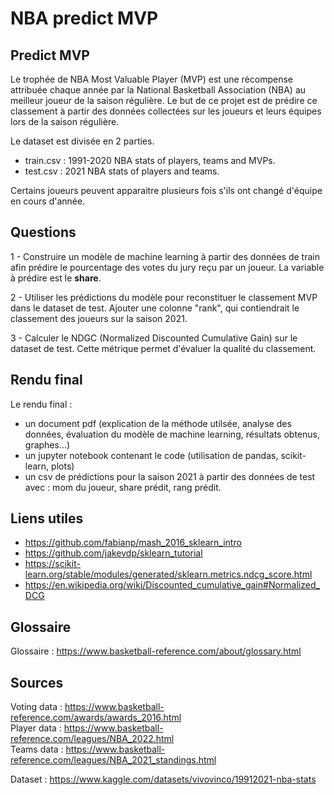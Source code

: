 # NBA predict MVP

## Predict MVP

Le trophée de NBA Most Valuable Player (MVP) est une récompense attribuée chaque année par la National Basketball Association (NBA) au meilleur joueur de la saison régulière.
Le but de ce projet est de prédire ce classement à partir des données collectées sur les joueurs et leurs équipes lors de la saison régulière. 

Le dataset est divisée en 2 parties. 
- train.csv : 1991-2020 NBA stats of players, teams and MVPs.
- test.csv : 2021 NBA stats of players and teams.

Certains joueurs peuvent apparaitre plusieurs fois s'ils ont changé d'équipe en cours d'année. 

## Questions 

1 - Construire un modèle de machine learning à partir des données de train afin prédire le pourcentage des votes du jury reçu par un joueur. 
La variable à prédire est le **share**.

2 - Utiliser les prédictions du modèle pour reconstituer le classement MVP dans le dataset de test. 
Ajouter une colonne "rank", qui contiendrait le classement des joueurs sur la saison 2021. 

3 - Calculer le NDGC (Normalized Discounted Cumulative Gain) sur le dataset de test. 
Cette métrique permet d'évaluer la qualité du classement.

## Rendu final

Le rendu final : 
- un document pdf (explication de la méthode utilsée, analyse des données, évaluation du modèle de machine learning, résultats obtenus, graphes...) 
- un jupyter notebook contenant le code (utilisation de pandas, scikit-learn, plots)
- un csv de prédictions pour la saison 2021 à partir des données de test avec :  mom du joueur, share prédit, rang prédit.

## Liens utiles

- https://github.com/fabianp/mash_2016_sklearn_intro
- https://github.com/jakevdp/sklearn_tutorial
- https://scikit-learn.org/stable/modules/generated/sklearn.metrics.ndcg_score.html 
- https://en.wikipedia.org/wiki/Discounted_cumulative_gain#Normalized_DCG

## Glossaire

Glossaire : https://www.basketball-reference.com/about/glossary.html

## Sources
Voting data : https://www.basketball-reference.com/awards/awards_2016.html  
Player data : https://www.basketball-reference.com/leagues/NBA_2022.html  
Teams data : https://www.basketball-reference.com/leagues/NBA_2021_standings.html  

Dataset : https://www.kaggle.com/datasets/vivovinco/19912021-nba-stats

